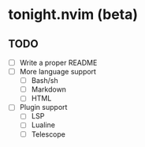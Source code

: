 # tonight.nvim (beta)

## TODO

- [ ] Write a proper README
- [ ] More language support
    - [ ] Bash/sh
    - [ ] Markdown
    - [ ] HTML
- [ ] Plugin support
    - [ ] LSP
    - [ ] Lualine
    - [ ] Telescope
